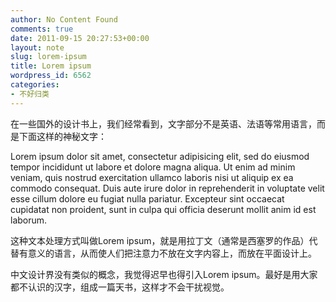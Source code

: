 ```yaml
---
author: No Content Found
comments: true
date: 2011-09-15 20:27:53+00:00
layout: note
slug: lorem-ipsum
title: Lorem ipsum
wordpress_id: 6562
categories:
- 不好归类
---
```


在一些国外的设计书上，我们经常看到，文字部分不是英语、法语等常用语言，而是下面这样的神秘文字：





Lorem ipsum dolor sit amet, consectetur adipisicing elit, sed do eiusmod tempor incididunt ut labore et dolore magna aliqua. Ut enim ad minim veniam, quis nostrud exercitation ullamco laboris nisi ut aliquip ex ea commodo consequat. Duis aute irure dolor in reprehenderit in voluptate velit esse cillum dolore eu fugiat nulla pariatur. Excepteur sint occaecat cupidatat non proident, sunt in culpa qui officia deserunt mollit anim id est laborum.





这种文本处理方式叫做Lorem ipsum，就是用拉丁文（通常是西塞罗的作品）代替有意义的语言，从而使人们把注意力不放在文字内容上，而放在平面设计上。





中文设计界没有类似的概念，我觉得迟早也得引入Lorem ipsum。最好是用大家都不认识的汉字，组成一篇天书，这样才不会干扰视觉。
